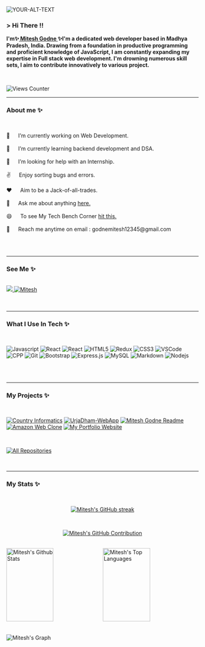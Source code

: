 <!-- Introduction  -->
<picture>
 <source media="(prefers-color-scheme: dark)" srcset="wallpaper.png">
 <source media="(prefers-color-scheme: light)" srcset="wallpaper.png">
 <img alt="YOUR-ALT-TEXT" src="YOUR-DEFAULT-IMAGE">
</picture>


<h3>
         &gt; Hi There !! 
</h3>

<p>
        <b>I'm✨<a target="_blank" href="https://"> Mitesh Godne </a>✨I'm a dedicated web developer based in Madhya Pradesh, India. Drawing from a foundation in productive programming and proficient knowledge of JavaScript, I am constantly expanding my expertise in Full stack web development. I'm drowning numerous skill sets, I aim to contribute innovatively to various project.
       </b> 
</p>
<br/>

 ![Views Counter](https://views-counter.vercel.app/badge?pageId=MiteshGodne%2FViews-Counter)

<hr/>

<!-- About Section -->
 ### About me ✨ 
<br/>
<p>
 🔭 &emsp; I’m currently working on Web Development.<br/><br/>
 🌱 &emsp; I’m currently learning backend development and DSA.<br/><br/>
 🤔 &emsp; I’m looking for help with an Internship.<br/><br/>
 ✌️ &emsp; Enjoy sorting bugs and errors.<br/><br/>
 ❤️ &emsp; Aim to be a Jack-of-all-trades.<br/><br/>
 💬 &emsp; Ask me about anything <a href="https://github.com/MiteshGodne/MiteshGodne/issues">here.</a><br/><br/>
 😄 &emsp; To see My Tech Bench Corner <a href="https://miteshgodne.github.io/MyPortfolio/">hit this.</a><br/><br/>
 📧 &emsp; Reach me anytime on email : godnemitesh12345@gmail.com<br/><br/>
</p>
<br/>
<hr/>

<!-- See Me -->
### See Me ✨
<br/>
 <a href="www.linkedin.com/in/mitesh-godne-31bbbb24b" target="_blank">
  <img src="https://img.shields.io/badge/LinkedIn-0077B5?style=for-the-badge&logo=linkedin&logoColor=white"/>
 </a>
  <a href="https://www.codechef.com/users/miteshgodne" target="_blank">
  <img src="https://img.shields.io/badge/codechef-0A0A0A?style=for-the-badge&logo=codechef&logoColor=white" alt="Mitesh" />
 </a>
 <!-- <a href="https://twitter.com/" target="_blank">
  <img src="https://img.shields.io/badge/Twitter-1DA1F2?style=for-the-badge&logo=twitter&logoColor=white"/>
 </a>
 <a href="https://www.instagram.com/" target="_blank">
  <img src="https://img.shields.io/badge/Instagram-fe4164?style=for-the-badge&logo=instagram&logoColor=white"/>
 </a> -->
<br/>
<br/>
<br/>
<hr/>


### What I Use In Tech ✨  
<br/>

![Javascript](https://img.shields.io/badge/Javascript-F0DB4F?style=for-the-badge&logo=javascript&logoColor=black)
![React](https://img.shields.io/badge/-React-61DBFB?style=for-the-badge&logo=react&logoColor=black)
![React](https://img.shields.io/badge/LeetCode-d18c15?style=for-the-badge&logo=leetcode&logoColor=black)
![HTML5](https://img.shields.io/badge/HTML5-E34F26?style=for-the-badge&logo=html5&logoColor=white)
![Redux](https://img.shields.io/badge/Redux-593D88?style=for-the-badge&logo=redux&logoColor=white)
![CSS3](https://img.shields.io/badge/CSS3-rgb(27%2C%2071%2C%20160)?style=for-the-badge&logo=css3&logoColor=white)
![VSCode](https://img.shields.io/badge/Visual_Studio-0078d7?style=for-the-badge&logo=visual%20studio&logoColor=white)
![CPP](https://img.shields.io/badge/CPP-rgb(102%2C%20136%2C%20204)?style=for-the-badge&logo=c%2B%2B&logoColor=white)
![Git](https://img.shields.io/badge/Git-F05032?style=for-the-badge&logo=git&logoColor=white)
![Bootstrap](https://img.shields.io/badge/Bootstrap-563D7C?style=for-the-badge&logo=bootstrap&logoColor=white)
![Express.js](https://img.shields.io/badge/Express.js-000000?style=for-the-badge&logo=express&logoColor=white)
![MySQL](https://img.shields.io/badge/MySQL-4EA94B?style=for-the-badge&logo=mysql&logoColor=black)
![Markdown](https://img.shields.io/badge/Markdown-000000?style=for-the-badge&logo=markdown&logoColor=white)
![Nodejs](https://img.shields.io/badge/Nodejs-3C873A?style=for-the-badge&logo=node.js&logoColor=3C873A)

<!-- ![Tailwind](https://img.shields.io/badge/Tailwind_CSS-092749?style=for-the-badge&logo=tailwindcss&logoColor=06B6D4&labelColor=000000) -->
<!-- ![React Query](https://img.shields.io/badge/-React_Query-FF4154?style=for-the-badge&logo=react%20query&logoColor=white) -->
<!-- ![Typescript](https://img.shields.io/badge/Typescript-007acc?style=for-the-badge&labelColor=black&logo=typescript&logoColor=007acc) -->
<!-- ![React Native](https://img.shields.io/badge/React_Native-20232A?style=for-the-badge&logo=react&logoColor=61DAFB) -->
<!-- ![Next.js](https://img.shields.io/badge/next.js-000000?style=for-the-badge&logo=nextdotjs&logoColor=white) -->
<!-- ![SASS Badge](https://img.shields.io/badge/Sass-CC6699?style=for-the-badge&logo=sass&logoColor=white) -->
<!-- ![Ant-Design](https://img.shields.io/badge/AntDesign-0170FE?style=for-the-badge&logo=antdesign&logoColor=white) -->
<!-- ![Strapi](https://img.shields.io/badge/strapi-2E7EEA?style=for-the-badge&logo=strapi&logoColor=white) -->

<br/>
<br/>
<hr/>

### My Projects ✨  
<br/>

[![Country Informatics](https://github-readme-stats.vercel.app/api/pin/?username=MiteshGodne&repo=CountryInformatics&border_color=7F3FBF&bg_color=0D1117&title_color=C9D1D9&text_color=8B949E&icon_color=7F3FBF)](https://github.com/MiteshGodne/CountryInformatics)
[![UrjaDham-WebApp](https://github-readme-stats.vercel.app/api/pin/?username=MiteshGodne&repo=UrjaDham&border_color=7F3FBF&bg_color=0D1117&title_color=C9D1D9&text_color=8B949E&icon_color=7F3FBF)](https://github.com/MiteshGodne/UrjaDham)
[![Mitesh Godne Readme](https://github-readme-stats.vercel.app/api/pin/?username=MiteshGodne&repo=MiteshGodne&border_color=7F3FBF&bg_color=0D1117&title_color=C9D1D9&text_color=8B949E&icon_color=7F3FBF)](https://github.com/MiteshGodne/MiteshGodne)
[![Amazon Web Clone](https://github-readme-stats.vercel.app/api/pin/?username=MiteshGodne&repo=AmazonClone&border_color=7F3FBF&bg_color=0D1117&title_color=C9D1D9&text_color=8B949E&icon_color=7F3FBF)](https://github.com/MiteshGodne/AmazonClone)
[![My Portfolio Website](https://github-readme-stats.vercel.app/api/pin/?username=MiteshGodne&repo=MyPortfolio&border_color=7F3FBF&bg_color=0D1117&title_color=C9D1D9&text_color=8B949E&icon_color=7F3FBF)](https://github.com/MiteshGodne/MyPortfolio)

<br/>

<p align="left">
  <a href="https://github.com/MiteshGodne?tab=repositories" target="_blank"><img alt="All Repositories" title="All Repositories" src="https://img.shields.io/badge/-All%20Repos-2962FF?style=for-the-badge&logo=koding&logoColor=white"/></a>
</p>
<br/>
<hr/>

### My Stats ✨  
<br/>

<p align="center">
  <a href="https://github.com/MiteshGodne">
    <img src="https://github-readme-streak-stats.herokuapp.com/?user=MiteshGodne&theme=radical&border=7F3FBF&background=0D1117" alt="Mitesh's GitHub streak"/>
  </a>
</p>
<br/>

<p align="center">
  <a href="https://github.com/Mitesh307">
    <img src="https://github-profile-summary-cards.vercel.app/api/cards/profile-details?username=MiteshGodne&theme=radical" alt="Mitesh's GitHub Contribution"/>
  </a>
</p>
<br/>

<a>
    <a href="https://github.com/MiteshGodne"><img alt="Mitesh's Github Stats" src="https://denvercoder1-github-readme-stats.vercel.app/api?username=MiteshGodne&show_icons=true&count_private=true&theme=react&border_color=7F3FBF&bg_color=0D1117&title_color=F85D7F&icon_color=F8D866" height="192px" width="49.5%"/></a>
  <a href="https://github.com/MiteshGodne"><img alt="Mitesh's Top Languages" src="https://denvercoder1-github-readme-stats.vercel.app/api/top-langs/?username=MiteshGodne&langs_count=8&layout=compact&theme=react&border_color=7F3FBF&bg_color=0D1117&title_color=F85D7F&icon_color=F8D866" height="192px" width="49.5%"/></a>
  <br/>
</a>
<br/>

![Mitesh's Graph](https://github-readme-activity-graph.vercel.app/graph?username=MiteshGodne&custom_title=Mitesh's%20GitHub%20Activity%20Graph&bg_color=0D1117&color=7F3FBF&line=7F3FBF&point=7F3FBF&area_color=FFFFFF&title_color=FFFFFF&area=true)


